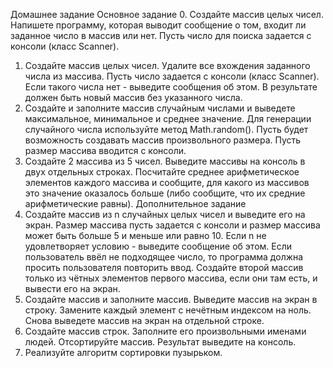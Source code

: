 Домашнее задание
Основное задание
0. Создайте массив целых чисел. Напишете программу, которая выводит
   сообщение о том, входит ли заданное число в массив или нет.
   Пусть число для поиска задается с консоли (класс Scanner).
1. Создайте массив целых чисел. Удалите все вхождения заданного
   числа из массива.
   Пусть число задается с консоли (класс Scanner). Если такого числа нет -
   выведите сообщения об этом.
   В результате должен быть новый массив без указанного числа.
2. Создайте и заполните массив случайным числами и выведете
   максимальное, минимальное и среднее значение.
   Для генерации случайного числа используйте метод Math.random().
   Пусть будет возможность создавать массив произвольного размера.
   Пусть размер массива вводится с консоли.
3. Создайте 2 массива из 5 чисел.
   Выведите массивы на консоль в двух отдельных строках.
   Посчитайте среднее арифметическое элементов каждого массива и
   сообщите, для какого из массивов это значение оказалось больше (либо
   сообщите, что их средние арифметические равны).
   Дополнительное задание
4. Создайте массив из n случайных целых чисел и выведите его на экран.
   Размер массива пусть задается с консоли и размер массива может быть
   больше 5 и меньше или равно 10.
   Если n не удовлетворяет условию - выведите сообщение об этом.
   Если пользователь ввёл не подходящее число, то программа должна
   просить пользователя повторить ввод.
   Создайте второй массив только из чётных элементов первого массива,
   если они там есть, и вывести его на экран.
5. Создайте массив и заполните массив.
   Выведите массив на экран в строку.
   Замените каждый элемент с нечётным индексом на ноль.
   Снова выведете массив на экран на отдельной строке.
6. Создайте массив строк. Заполните его произвольными именами
   людей.
   Отсортируйте массив.
   Результат выведите на консоль.
7. Реализуйте алгоритм сортировки пузырьком.